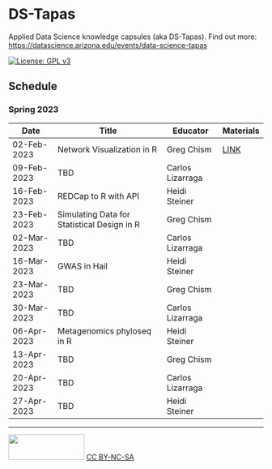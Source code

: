 # DS-Tapas
Applied Data Science knowledge capsules (aka DS-Tapas). Find out more: https://datascience.arizona.edu/events/data-science-tapas 


[![License: GPL v3](https://img.shields.io/badge/License-GPLv3-blue.svg)](https://www.gnu.org/licenses/gpl-3.0)

## Schedule
### Spring 2023

| Date | Title | Educator | Materials|
|------|-------|----------|----------|
| 02-Feb-2023 | Network Visualization in R | Greg Chism| [LINK](https://github.com/ua-data7/DS-Tapas/tree/main/Workshops/Spring2023/2023-Feb-02) |
| 09-Feb-2023 | TBD | Carlos Lizarraga | |
| 16-Feb-2023 | REDCap to R with API | Heidi Steiner | |
| 23-Feb-2023 | Simulating Data for Statistical Design in R | Greg Chism | |
| 02-Mar-2023 | TBD | Carlos Lizarraga | |
| 16-Mar-2023 | GWAS in Hail | Heidi Steiner | |
| 23-Mar-2023 | TBD | Greg Chism | |
| 30-Mar-2023 | TBD | Carlos Lizarraga | |
| 06-Apr-2023 | Metagenomics phyloseq in R | Heidi Steiner | |
| 13-Apr-2023 | TBD | Greg Chism | |
| 20-Apr-2023 | TBD | Carlos Lizarraga | |
| 27-Apr-2023 | TBD | Heidi Steiner | |

---

<img src="https://upload.wikimedia.org/wikipedia/commons/thumb/4/4b/CC_BY-NC-SA.svg/800px-CC_BY-NC-SA.svg.png?20181117113353" width="150" height="50"/> [CC BY-NC-SA](https://creativecommons.org/licenses/by-nc-sa/4.0/)
